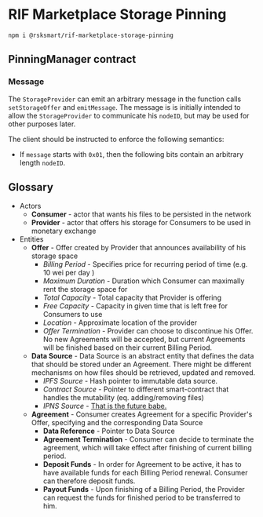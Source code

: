# RIF Marketplace Storage Pinning

```
npm i @rsksmart/rif-marketplace-storage-pinning
```

## PinningManager contract

### Message
The `StorageProvider` can emit an arbitrary message in the function calls `setStorageOffer` and `emitMessage`. 
The message is is initially intended to allow the `StorageProvider` to communicate his `nodeID`, but may be used for other purposes later.

The client should be instructed to enforce the following semantics:
- If `message` starts with `0x01`, then the following bits contain an arbitrary length `nodeID`.

## Glossary

 - Actors
    - **Consumer** - actor that wants his files to be persisted in the network
    - **Provider** - actor that offers his storage for Consumers to be used in monetary exchange
 - Entities
    - **Offer** - Offer created by Provider that announces availability of his storage space
      - *Billing Period* - Specifies price for recurring period of time (e.g. 10 wei per day ) 
      - *Maximum Duration* - Duration which Consumer can maximally rent the storage space for 
      - *Total Capacity* - Total capacity that Provider is offering
      - *Free Capacity* - Capacity in given time that is left free for Consumers to use  
      - *Location* - Approximate location of the provider
      - *Offer Termination* - Provider can choose to discontinue his Offer. No new Agreements will be accepted, but current Agreements will be finished based on their current Billing Period.
    - **Data Source** - Data Source is an abstract entity that defines the data that should be stored under an Agreement. There might be different mechanisms on how files should be retrieved, updated and removed.
      - *IPFS Source* - Hash pointer to immutable data source.
      - *Contract Source* - Pointer to different smart-contract that handles the mutability (eq. adding/removing files) 
      - *IPNS Source* - [That is the future babe.](https://gph.is/1FD4aQ0)
    - **Agreement** - Consumer creates Agreement for a specific Provider's Offer, specifying and the corresponding Data Source
      - **Data Reference** - Pointer to Data Source
      - **Agreement Termination** - Consumer can decide to terminate the agreement, which will take effect after finishing of current billing period.
      - **Deposit Funds** - In order for Agreement to be active, it has to have available funds for each Billing Period renewal. Consumer can therefore deposit funds.
      - **Payout Funds** - Upon finishing of a Billing Period, the Provider can request the funds for finished period to be transferred to him. 
